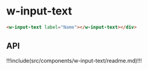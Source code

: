 # w-input-text

<div style="margin-top:1rem;"><w-input-text label="Email" type="email"></w-input-text></div>

```html
<w-input-text label="Name"></w-input-text></div>
```

## API

!!!include(src/components/w-input-text/readme.md)!!!

